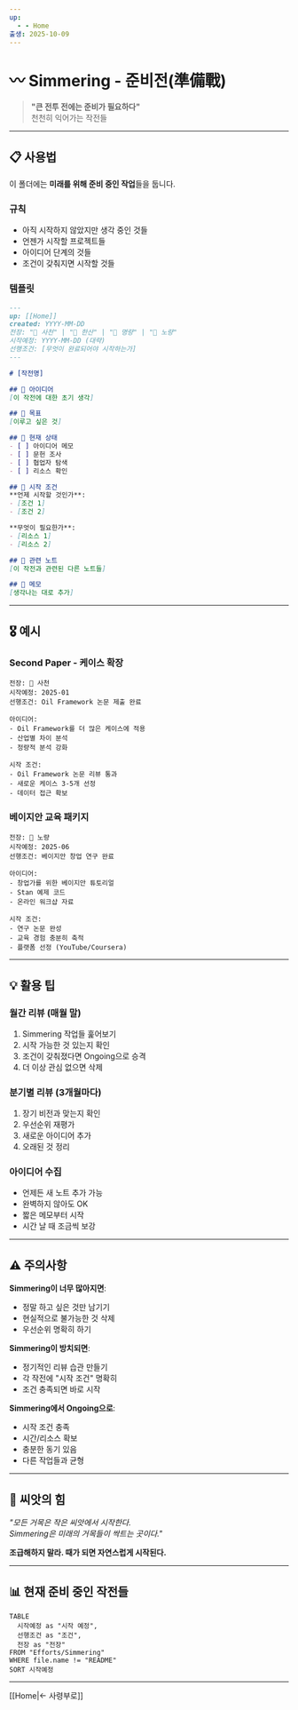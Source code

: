 ```yaml
---
up:
  - - Home
출생: 2025-10-09
---
```


# 〰️ Simmering - 준비전(準備戰)

> **"큰 전투 전에는 준비가 필요하다"**  
> 천천히 익어가는 작전들

---

## 📋 사용법

이 폴더에는 **미래를 위해 준비 중인 작업**들을 둡니다.

### 규칙
- 아직 시작하지 않았지만 생각 중인 것들
- 언젠가 시작할 프로젝트들
- 아이디어 단계의 것들
- 조건이 갖춰지면 시작할 것들

### 템플릿

```markdown
---
up: [[Home]]
created: YYYY-MM-DD
전장: "🐢 사천" | "🐅 한산" | "🐙 명량" | "👾 노량"
시작예정: YYYY-MM-DD (대략)
선행조건: [무엇이 완료되어야 시작하는가]
---

# [작전명]

## 💭 아이디어
[이 작전에 대한 초기 생각]

## 🎯 목표
[이루고 싶은 것]

## 📍 현재 상태
- [ ] 아이디어 메모
- [ ] 문헌 조사
- [ ] 협업자 탐색
- [ ] 리소스 확인

## 🚦 시작 조건
**언제 시작할 것인가**:
- [조건 1]
- [조건 2]

**무엇이 필요한가**:
- [리소스 1]
- [리소스 2]

## 🔗 관련 노트
[이 작전과 관련된 다른 노트들]

## 📝 메모
[생각나는 대로 추가]
```

---

## 🎖️ 예시

### Second Paper - 케이스 확장
```
전장: 🐢 사천
시작예정: 2025-01
선행조건: Oil Framework 논문 제출 완료

아이디어:
- Oil Framework를 더 많은 케이스에 적용
- 산업별 차이 분석
- 정량적 분석 강화

시작 조건:
- Oil Framework 논문 리뷰 통과
- 새로운 케이스 3-5개 선정
- 데이터 접근 확보
```

### 베이지안 교육 패키지
```
전장: 👾 노량
시작예정: 2025-06
선행조건: 베이지안 창업 연구 완료

아이디어:
- 창업가를 위한 베이지안 튜토리얼
- Stan 예제 코드
- 온라인 워크샵 자료

시작 조건:
- 연구 논문 완성
- 교육 경험 충분히 축적
- 플랫폼 선정 (YouTube/Coursera)
```

---

## 💡 활용 팁

### 월간 리뷰 (매월 말)
1. Simmering 작업들 훑어보기
2. 시작 가능한 것 있는지 확인
3. 조건이 갖춰졌다면 Ongoing으로 승격
4. 더 이상 관심 없으면 삭제

### 분기별 리뷰 (3개월마다)
1. 장기 비전과 맞는지 확인
2. 우선순위 재평가
3. 새로운 아이디어 추가
4. 오래된 것 정리

### 아이디어 수집
- 언제든 새 노트 추가 가능
- 완벽하지 않아도 OK
- 짧은 메모부터 시작
- 시간 날 때 조금씩 보강

---

## ⚠️ 주의사항

**Simmering이 너무 많아지면**:
- 정말 하고 싶은 것만 남기기
- 현실적으로 불가능한 것 삭제
- 우선순위 명확히 하기

**Simmering이 방치되면**:
- 정기적인 리뷰 습관 만들기
- 각 작전에 "시작 조건" 명확히
- 조건 충족되면 바로 시작

**Simmering에서 Ongoing으로**:
- 시작 조건 충족
- 시간/리소스 확보
- 충분한 동기 있음
- 다른 작업들과 균형

---

## 🌱 씨앗의 힘

*"모든 거목은 작은 씨앗에서 시작한다.  
Simmering은 미래의 거목들이 싹트는 곳이다."*

**조급해하지 말라. 때가 되면 자연스럽게 시작된다.**

---

## 📊 현재 준비 중인 작전들

```dataview
TABLE
  시작예정 as "시작 예정",
  선행조건 as "조건",
  전장 as "전장"
FROM "Efforts/Simmering"
WHERE file.name != "README"
SORT 시작예정
```

---

[[Home|← 사령부로]]
